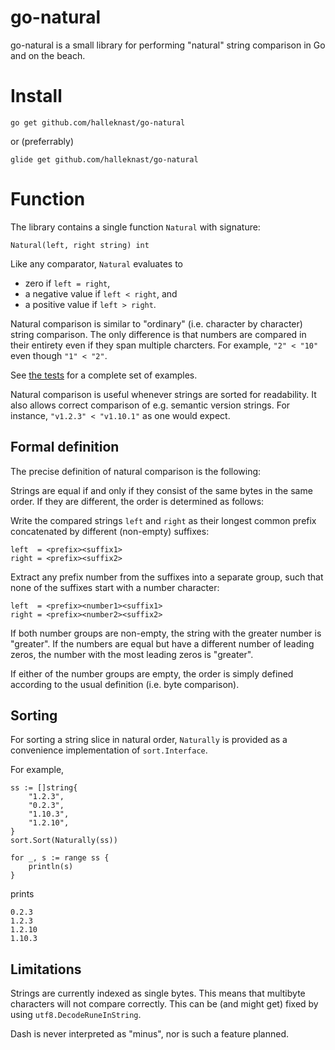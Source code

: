 # go-natural

go-natural is a small library for performing "natural" string comparison in Go and on the beach.

# Install

```
go get github.com/halleknast/go-natural
```
or (preferrably)
```
glide get github.com/halleknast/go-natural
```

# Function

The library contains a single function `Natural` with signature:

```
Natural(left, right string) int
```

Like any comparator, `Natural` evaluates to
* zero if `left = right`,
* a negative value if `left < right`, and
* a positive value if `left > right`.

Natural comparison is similar to "ordinary" (i.e. character by character) string comparison.
The only difference is that numbers are compared in their entirety even if they span multiple charcters.
For example, `"2" < "10"` even though `"1" < "2"`.

See [the tests](https://github.com/halleknast/go-natural/blob/master/natural_test.go)
for a complete set of examples.

Natural comparison is useful whenever strings are sorted for readability.
It also allows correct comparison of e.g. semantic version strings.
For instance, `"v1.2.3" < "v1.10.1"` as one would expect.

## Formal definition

The precise definition of natural comparison is the following:

Strings are equal if and only if they consist of the same bytes in the same order.
If they are different, the order is determined as follows:

Write the compared strings `left` and `right` as their longest common prefix
concatenated by different (non-empty) suffixes:
```
left  = <prefix><suffix1>
right = <prefix><suffix2>
```

Extract any prefix number from the suffixes into a separate group,
such that none of the suffixes start with a number character:
```
left  = <prefix><number1><suffix1>
right = <prefix><number2><suffix2>
```

If both number groups are non-empty,
the string with the greater number is "greater".
If the numbers are equal but have a different number of leading zeros,
the number with the most leading zeros is "greater".

If either of the number groups are empty,
the order is simply defined according to the usual definition (i.e. byte comparison).

## Sorting

For sorting a string slice in natural order,
`Naturally` is provided as a convenience implementation of `sort.Interface`.

For example,
```
ss := []string{
	"1.2.3",
	"0.2.3",
	"1.10.3",
	"1.2.10",
}
sort.Sort(Naturally(ss))

for _, s := range ss {
	println(s)
}
```
prints
```
0.2.3
1.2.3
1.2.10
1.10.3
```

## Limitations

Strings are currently indexed as single bytes.
This means that multibyte characters will not compare correctly.
This can be (and might get) fixed by using `utf8.DecodeRuneInString`.

Dash is never interpreted as "minus",
nor is such a feature planned.
